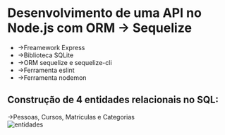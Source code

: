 # Desenvolvimento de uma API no Node.js com ORM -> Sequelize 

* ->Freamework Express
* ->Biblioteca SQLite
* ->ORM sequelize e sequelize-cli
* ->Ferramenta eslint
* ->Ferramenta nodemon

## Construção de 4 entidades relacionais no SQL:
->Pessoas, Cursos, Matriculas e Categorias  
![entidades](https://github.com/user-attachments/assets/9ecbaaef-c8ea-4c9d-b247-9b207e3bc9de)
